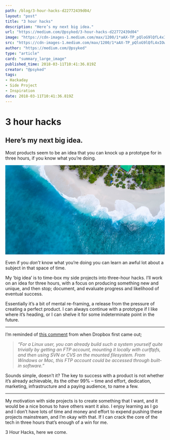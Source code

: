 ```yaml
---
path: /blog/3-hour-hacks-d22772439d04/
layout: "post"
title: "3 hour hacks"
description: "Here’s my next big idea."
url: "https://medium.com/@psyked/3-hour-hacks-d22772439d04"
image: "https://cdn-images-1.medium.com/max/1200/1*aAX-TP_pQloG9lQfL4xIOw@2x.jpeg"
src: "https://cdn-images-1.medium.com/max/1200/1*aAX-TP_pQloG9lQfL4xIOw@2x.jpeg"
author: "https://medium.com/@psyked"
type: "article"
card: "summary_large_image"
published_time: 2018-03-11T10:41:36.819Z
creator: "@psyked"
tags:
- Hackaday
- Side Project
- Inspiration
date: 2018-03-11T10:41:36.819Z
---
```


# 3 hour hacks

## Here’s my next big idea.

Most products seem to be an idea that you can knock up a prototype for in three hours, if you know what you’re doing.

![](1*aAX-TP_pQloG9lQfL4xIOw@2x.jpeg)

Even if you _don’t_ know what you’re doing you can learn an awful lot about a subject in that space of time.

My ‘big idea’ is to time-box my side projects into three-hour hacks. I’ll work on an idea for three hours, with a focus on producing something new and unique, and then stop; document, and evaluate progress and likelihood of eventual success.

Essentially it’s a bit of mental re-framing, a release from the pressure of creating a perfect product. I can always continue with a prototype if I like where it’s heading, or I can shelve it for some indeterminate point in the future.

---

I’m reminded of [this comment](https://news.ycombinator.com/item?id=8863) from when Dropbox first came out;

> _“For a Linux user, you can already build such a system yourself quite trivially by getting an FTP account, mounting it locally with curlftpfs, and then using SVN or CVS on the mounted filesystem. From Windows or Mac, this FTP account could be accessed through built-in software.”_

Sounds simple, doesn’t it? The key to success with a product is not whether it’s already achievable, its the other 99% – time and effort, dedication, marketing, infrastructure and a paying audience, to name a few.

---

My motivation with side projects is to create something that I want, and it would be a nice bonus to have others want it also. I enjoy learning as I go and I don’t have lots of time and money and effort to expend pushing these projects mainstream, and I’m okay with that. If I can crack the core of the tech in three hours that’s enough of a win for me.

3 Hour Hacks, here we come.